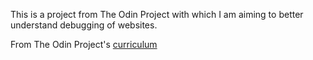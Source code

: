 This is a project from The Odin Project with which I am aiming to better understand debugging of websites.

From The Odin Project's [curriculum](http://www.theodinproject.com/courses/web-development-101/lessons/html-css)
